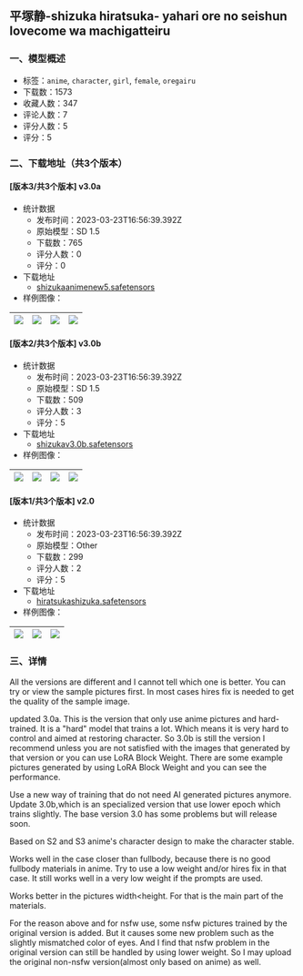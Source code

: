 ## 平塚静-shizuka hiratsuka- yahari ore no seishun lovecome wa machigatteiru
### 一、模型概述

- 标签：`anime`, `character`, `girl`, `female`, `oregairu`
- 下载数：1573
- 收藏人数：347
- 评论人数：7
- 评分人数：5
- 评分：5

### 二、下载地址（共3个版本）

#### [版本3/共3个版本] v3.0a

- 统计数据
  - 发布时间：2023-03-23T16:56:39.392Z
  - 原始模型：SD 1.5
  - 下载数：765
  - 评分人数：0
  - 评分：0
- 下载地址
  - [shizukaanimenew5.safetensors](https://civitai.com/api/download/models/27931)
- 样例图像：

| <img src="https://image.civitai.com/xG1nkqKTMzGDvpLrqFT7WA/e0c30f9d-3438-41df-d14e-b98cde5f6a00/width=450/313919.jpeg" /> | <img src="https://image.civitai.com/xG1nkqKTMzGDvpLrqFT7WA/bc76a368-06d5-407c-bb9f-5f58c0572c00/width=450/313917.jpeg" /> | <img src="https://image.civitai.com/xG1nkqKTMzGDvpLrqFT7WA/1acf35c9-6c36-4df3-faef-b3f0c8197a00/width=450/313918.jpeg" /> | <img src="https://image.civitai.com/xG1nkqKTMzGDvpLrqFT7WA/a4652a99-8b53-448b-1e0b-91360ba4b100/width=450/313916.jpeg" /> |
| ---- | ---- | ---- | ---- |

#### [版本2/共3个版本] v3.0b

- 统计数据
  - 发布时间：2023-03-23T16:56:39.392Z
  - 原始模型：SD 1.5
  - 下载数：509
  - 评分人数：3
  - 评分：5
- 下载地址
  - [shizukav3.0b.safetensors](https://civitai.com/api/download/models/25033)
- 样例图像：

| <img src="https://image.civitai.com/xG1nkqKTMzGDvpLrqFT7WA/8337bd6d-5f09-405a-a892-57c8b203fa00/width=450/273972.jpeg" /> | <img src="https://image.civitai.com/xG1nkqKTMzGDvpLrqFT7WA/cdaef9f2-dfe5-4018-0f39-01053b467e00/width=450/273971.jpeg" /> | <img src="https://image.civitai.com/xG1nkqKTMzGDvpLrqFT7WA/d4ab700a-92d6-4427-53c6-9b290c09ca00/width=450/273970.jpeg" /> | <img src="https://image.civitai.com/xG1nkqKTMzGDvpLrqFT7WA/340aa84f-4596-4ed5-069f-8fcacfa62100/width=450/273969.jpeg" /> |
| ---- | ---- | ---- | ---- |

#### [版本1/共3个版本] v2.0

- 统计数据
  - 发布时间：2023-03-23T16:56:39.392Z
  - 原始模型：Other
  - 下载数：299
  - 评分人数：2
  - 评分：5
- 下载地址
  - [hiratsukashizuka.safetensors](https://civitai.com/api/download/models/21990)
- 样例图像：

| <img src="https://image.civitai.com/xG1nkqKTMzGDvpLrqFT7WA/2cf8649f-9cd3-45c4-d8f8-3a1db5622f00/width=450/235348.jpeg" /> | <img src="https://image.civitai.com/xG1nkqKTMzGDvpLrqFT7WA/b6a6644e-f24e-40fb-43be-bea1a253ee00/width=450/235350.jpeg" /> | <img src="https://image.civitai.com/xG1nkqKTMzGDvpLrqFT7WA/6de4b6d2-8d23-4c02-c890-32190e9d8800/width=450/235349.jpeg" /> |
| ---- | ---- | ---- |


### 三、详情
<p></p><p>All the versions are different and I cannot tell which one is better. You can try or view the sample pictures first. In most cases hires fix is needed to get the quality of the sample image.</p><p>updated 3.0a. This is the version that only use anime pictures and hard-trained. It is a "hard" model that trains a lot. Which means it is very hard to control and aimed at restoring character. So 3.0b is still the version I recommend unless you are not satisfied with the images that generated by that version or you can use LoRA Block Weight. There are some example pictures generated by using LoRA Block Weight and you can see the performance.</p><p></p><p>Use a new way of training that do not need AI generated pictures anymore. Update 3.0b,which is an specialized version that use lower epoch which trains slightly. The base version 3.0 has some problems but will release soon.</p><p></p><p>Based on S2 and S3 anime's character design to make the character stable.</p><p>Works well in the case closer than fullbody, because there is no good fullbody materials in anime. Try to use a low weight and/or hires fix in that case. It still works well in a very low weight if the prompts are used.</p><p>Works better in the pictures width&lt;height. For that is the main part of the materials.</p><p></p><p>For the reason above and for nsfw use, some nsfw pictures trained by the original version is added. But it causes some new problem such as the slightly mismatched color of eyes. And I find that nsfw problem in the original version can still be handled by using lower weight. So I may upload the original non-nsfw version(almost only based on anime) as well.</p><p></p><p></p><p></p>